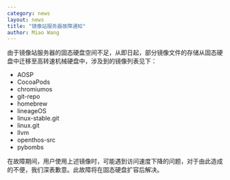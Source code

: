 ```yaml
---
category: news
layout: news
title: "镜像站服务器故障通知"
author: Miao Wang
---
```


由于镜像站服务器的固态硬盘空间不足，从即日起，部分镜像文件的存储从固态硬盘中迁移至高转速机械硬盘中，涉及到的镜像列表见下：

* AOSP
* CocoaPods
* chromiumos
* git-repo
* homebrew
* lineageOS
* linux-stable.git
* linux.git
* llvm
* openthos-src
* pybombs

在故障期间，用户使用上述镜像时，可能遇到访问速度下降的问题，对于由此造成的不便，我们深表歉意。此故障将在固态硬盘扩容后解决。
